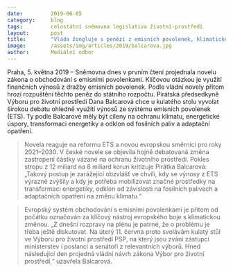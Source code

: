 ```yaml
---
date:         2019-06-05
category:     blog
tags:         celostátní sněmovna legislativa životní-prostředí
layout:       post
title:        "Vláda žongluje s penězi z emisních povolenek, klimatické změny bere na lehkou váhu"
image:        /assets/img/articles/2019/balcarova.jpg
author:       Mediální odbor
---
```



Praha, 5. května 2019 – Sněmovna dnes v prvním čtení projednala novelu zákona o obchodování s emisními povolenkami. Klíčovou otázkou je využití finančních výnosů z dražby emisních povolenek. Podle vládní novely přitom hrozí rozpuštění těchto peněz do státního rozpočtu. Pirátská předsedkyně Výboru pro životní prostředí Dana Balcarová chce u kulatého stolu vyvolat širokou debatu ohledně využití výnosů ze systému emisních povolenek (ETS). Ty podle Balcarové měly být cíleny na ochranu klimatu, energetické úspory, transformaci energetiky a odklon od fosilních paliv a adaptační opatření.

> Novela reaguje na reformu ETS a novou evropskou směrnici pro roky 2021–2030. V české novele se objevila hojně debatovaná změna zastropení částky vázané na ochranu životního prostředí. Pokles stropu z 12 miliard na 8 miliard korun kritizuje Pirátka Balcarová: „Takový postup je zarážející obzvlášť ve chvíli, kdy se výnosy z ETS výrazně zvýšily a kdy je potřeba mobilizovat značné prostředky na transformaci energetiky, odklon od závislosti na fosilních palivech a adaptačních opatření na změnu klimatu.“

> Evropský systém obchodování s emisními povolenkami je přitom od počátku označován za klíčový nástroj evropského boje s klimatickou změnou. „Z dnešní rozpravy na plénu je patrné, že o problému je třeba ještě diskutovat. Na úterý 11. června proto svolávám kulatý stůl ve Výboru pro životní prostředí PSP, na který jsou zváni zástupci ministerstev i poslanci a senátoři z relevantních výborů. Hned následující den projedná vládní návrh zákona Výbor pro životní prostředí,“ uzavřela Balcarová.
